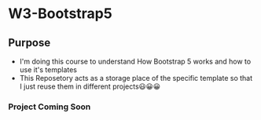 # W3-Bootstrap5
## Purpose
- I'm doing this course to understand How Bootstrap 5 works and how to use it's templates
- This Reposetory acts as a storage place of the specific template so that I just reuse them in different projects😃😀😀
### Project Coming Soon
